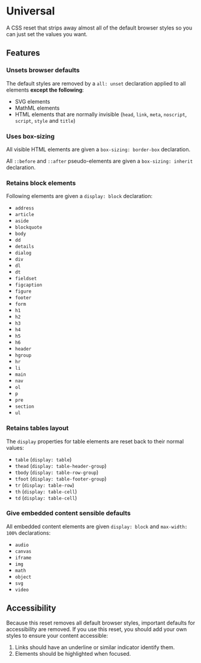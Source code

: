 # Universal

A CSS reset that strips away almost all of the default browser styles so you can
just set the values you want.

## Features

### Unsets browser defaults

The default styles are removed by a `all: unset` declaration applied to all
elements **except the following**:

- SVG elements
- MathML elements
- HTML elements that are normally invisible (`head`, `link`, `meta`, `noscript`, `script`, `style` and `title`)

### Uses box-sizing

All visible HTML elements are given a `box-sizing: border-box` declaration.

All `::before` and `::after` pseudo-elements are given a `box-sizing: inherit`
declaration.

### Retains block elements

Following elements are given a `display: block` declaration:

- `address`
- `article`
- `aside`
- `blockquote`
- `body`
- `dd`
- `details`
- `dialog`
- `div`
- `dl`
- `dt`
- `fieldset`
- `figcaption`
- `figure`
- `footer`
- `form`
- `h1`
- `h2`
- `h3`
- `h4`
- `h5`
- `h6`
- `header`
- `hgroup`
- `hr`
- `li`
- `main`
- `nav`
- `ol`
- `p`
- `pre`
- `section`
- `ul`

### Retains tables layout

The `display` properties for table elements are reset back to their normal values:

- `table` (`display: table`)
- `thead` (`display: table-header-group`)
- `tbody` (`display: table-row-group`)
- `tfoot` (`display: table-footer-group`)
- `tr` (`display: table-row`)
- `th` (`display: table-cell`)
- `td` (`display: table-cell`)

### Give embedded content sensible defaults

All embedded content elements are given `display: block` and `max-width: 100%`
declarations:

- `audio`
- `canvas`
- `iframe`
- `img`
- `math`
- `object`
- `svg`
- `video`

## Accessibility

Because this reset removes all default browser styles, important defaults for
accessibility are removed. If you use this reset, you should add your own styles
to ensure your content accessible:

1. Links should have an underline or similar indicator identify them.
2. Elements should be highlighted when focused.
